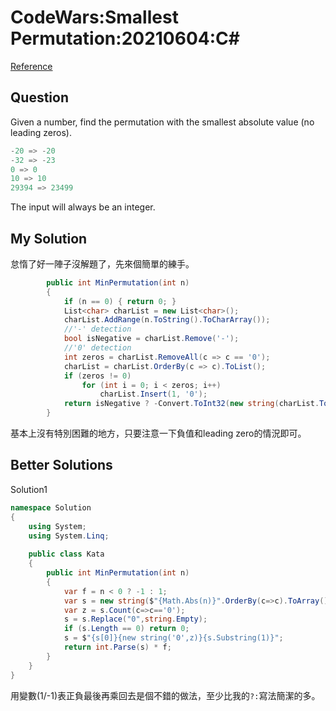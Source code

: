 # CodeWars:Smallest Permutation:20210604:C#

[Reference](https://www.codewars.com/kata/5fefee21b64cc2000dbfa875)



## Question

Given a number, find the permutation with the smallest absolute value (no leading zeros).

```python
-20 => -20
-32 => -23
0 => 0
10 => 10
29394 => 23499
```

The input will always be an integer.

## My Solution

怠惰了好一陣子沒解題了，先來個簡單的練手。

```C#
        public int MinPermutation(int n)
        {
            if (n == 0) { return 0; }
            List<char> charList = new List<char>();
            charList.AddRange(n.ToString().ToCharArray());
            //'-' detection
            bool isNegative = charList.Remove('-');
            //'0' detection
            int zeros = charList.RemoveAll(c => c == '0');
            charList = charList.OrderBy(c => c).ToList();
            if (zeros != 0)
                for (int i = 0; i < zeros; i++)
                    charList.Insert(1, '0');
            return isNegative ? -Convert.ToInt32(new string(charList.ToArray())) : Convert.ToInt32(new string(charList.ToArray()));
        }
```

基本上沒有特別困難的地方，只要注意一下負值和leading zero的情況即可。

## Better Solutions



Solution1

```C#
namespace Solution 
{
    using System;
    using System.Linq;
  
    public class Kata
    {
        public int MinPermutation(int n)
        {
            var f = n < 0 ? -1 : 1;
            var s = new string($"{Math.Abs(n)}".OrderBy(c=>c).ToArray());
            var z = s.Count(c=>c=='0');
            s = s.Replace("0",string.Empty);
            if (s.Length == 0) return 0;
            s = $"{s[0]}{new string('0',z)}{s.Substring(1)}";
            return int.Parse(s) * f;
        }
    }
}
```

用變數(1/-1)表正負最後再乘回去是個不錯的做法，至少比我的`?:`寫法簡潔的多。
